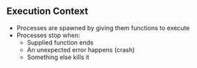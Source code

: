 ## Execution Context

* Processes are spawned by giving them functions to execute
* Processes stop when:
  * Supplied function ends
  * An unexpected error happens (crash)
  * Something else kills it
